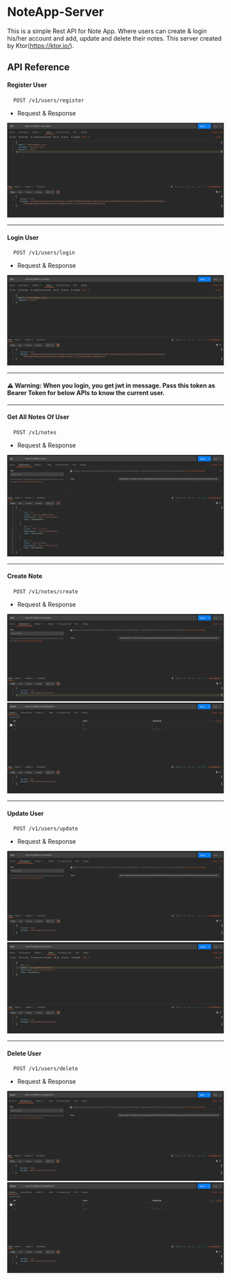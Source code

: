 # NoteApp-Server

This is a simple Rest API for Note App. Where users can create & login his/her account and add, update and delete their notes. This server created by Ktor(https://ktor.io/).


## API Reference

#### Register User
```http
  POST /v1/users/register
```
- Request & Response

<img src="https://github.com/absolute-vijju/NoteApp-Server/blob/main/images/register_user.png">

---

#### Login User
```http
  POST /v1/users/login
```
- Request & Response

<img src="https://github.com/absolute-vijju/NoteApp-Server/blob/main/images/login_user.png">

---

#### ⚠ Warning: When you login, you get jwt in message. Pass this token as Bearer Token for below APIs to know the current user.

---

#### Get All Notes Of  User
```http
  POST /v1/notes
```
- Request & Response

<img src="https://github.com/absolute-vijju/NoteApp-Server/blob/main/images/user_notes.png">

---

#### Create Note

```http
  POST /v1/notes/create
```
- Request & Response

<img src="https://github.com/absolute-vijju/NoteApp-Server/blob/main/images/create_note_token.png">
<img src="https://github.com/absolute-vijju/NoteApp-Server/blob/main/images/delete_note_params.png">

---

#### Update User
```http
  POST /v1/users/update
```
- Request & Response

<img src="https://github.com/absolute-vijju/NoteApp-Server/blob/main/images/update_note_token.png">
<img src="https://github.com/absolute-vijju/NoteApp-Server/blob/main/images/update_note_body.png">

---

#### Delete User

```http
  POST /v1/users/delete
```
- Request & Response

<img src="https://github.com/absolute-vijju/NoteApp-Server/blob/main/images/delete_note_token.png">
<img src="https://github.com/absolute-vijju/NoteApp-Server/blob/main/images/delete_note_params.png">
